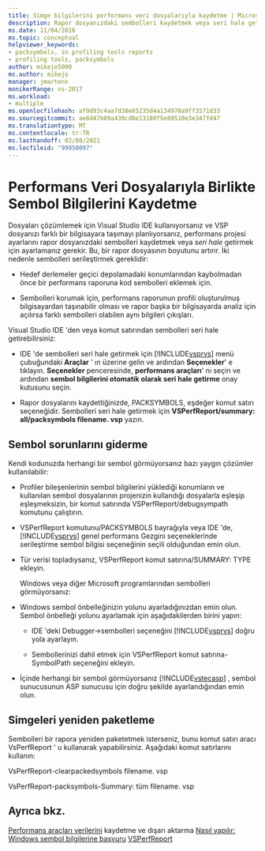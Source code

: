 ```yaml
---
title: Simge bilgilerini performans veri dosyalarıyla kaydetme | Microsoft Docs
description: Rapor dosyanızdaki sembolleri kaydetmek veya seri hale getirmek için performans projesi ayarlarını nasıl ayarlayabileceğinizi öğrenin.
ms.date: 11/04/2016
ms.topic: conceptual
helpviewer_keywords:
- packsymbols, in profiling tools reports
- profiling tools, packsymbols
author: mikejo5000
ms.author: mikejo
manager: jmartens
monikerRange: vs-2017
ms.workload:
- multiple
ms.openlocfilehash: af9d93c4aa7d38e65235d4a134978a9ff3571d33
ms.sourcegitcommit: ae6d47b09a439cd0e13180f5e89510e3e347fd47
ms.translationtype: MT
ms.contentlocale: tr-TR
ms.lasthandoff: 02/08/2021
ms.locfileid: "99950097"
---
```

# <a name="saving-symbol-information-with-performance-data-files"></a>Performans Veri Dosyalarıyla Birlikte Sembol Bilgilerini Kaydetme

Dosyaları çözümlemek için Visual Studio IDE kullanıyorsanız ve VSP dosyanızı farklı bir bilgisayara taşımayı planlıyorsanız, performans projesi ayarlarını rapor dosyanızdaki sembolleri kaydetmek veya *seri hale* getirmek için ayarlamanız gerekir. Bu, bir rapor dosyasının boyutunu artırır. İki nedenle sembolleri serileştirmek gereklidir:

- Hedef derlemeler geçici depolamadaki konumlarından kaybolmadan önce bir performans raporuna kod sembolleri eklemek için.

- Sembolleri korumak için, performans raporunun profili oluşturulmuş bilgisayardan taşınabilir olması ve rapor başka bir bilgisayarda analiz için açılırsa farklı sembolleri olabilen aynı bilgileri çıkışları.

Visual Studio IDE 'den veya komut satırından sembolleri seri hale getirebilirsiniz:

- IDE 'de sembolleri seri hale getirmek için [!INCLUDE[vsprvs](../code-quality/includes/vsprvs_md.md)] menü çubuğundaki **Araçlar** ' ın üzerine gelin ve ardından **Seçenekler**' e tıklayın. **Seçenekler** penceresinde, **performans araçları**' nı seçin ve ardından **sembol bilgilerini otomatik olarak seri hale getirme** onay kutusunu seçin.

- Rapor dosyalarını kaydettiğinizde, PACKSYMBOLS, eşdeğer komut satırı seçeneğidir. Sembolleri seri hale getirmek için **VSPerfReport/summary: all/packsymbols filename. vsp** yazın.

## <a name="troubleshooting-symbol-problems"></a>Sembol sorunlarını giderme

Kendi kodunuzda herhangi bir sembol görmüyorsanız bazı yaygın çözümler kullanılabilir:

- Profiler bileşenlerinin sembol bilgilerini yüklediği konumların ve kullanılan sembol dosyalarının projenizin kullandığı dosyalarla eşleşip eşleşmeksizin, bir komut satırında VSPerfReport/debugsympath komutunu çalıştırın.

- VSPerfReport komutunu/PACKSYMBOLS bayrağıyla veya IDE 'de, [!INCLUDE[vsprvs](../code-quality/includes/vsprvs_md.md)] genel performans Gezgini seçeneklerinde serileştirme sembol bilgisi seçeneğinin seçili olduğundan emin olun.

- Tür verisi topladıysanız, VSPerfReport komut satırına/SUMMARY: TYPE ekleyin.

  Windows veya diğer Microsoft programlarından sembolleri görmüyorsanız:

- Windows sembol önbelleğinizin yolunu ayarladığınızdan emin olun. Sembol önbelleği yolunu ayarlamak için aşağıdakilerden birini yapın:

  - IDE 'deki Debugger->sembolleri seçeneğini [!INCLUDE[vsprvs](../code-quality/includes/vsprvs_md.md)] doğru yola ayarlayın.

  - Sembollerinizi dahil etmek için VSPerfReport komut satırına-SymbolPath seçeneğini ekleyin.

- İçinde herhangi bir sembol görmüyorsanız [!INCLUDE[vstecasp](../code-quality/includes/vstecasp_md.md)] , sembol sunucusunun ASP sunucusu için doğru şekilde ayarlandığından emin olun.

## <a name="repacking-symbols"></a>Simgeleri yeniden paketleme

Sembolleri bir rapora yeniden paketetmek isterseniz, bunu komut satırı aracı VsPerfReport ' u kullanarak yapabilirsiniz. Aşağıdaki komut satırlarını kullanın:

VsPerfReport-clearpackedsymbols filename. vsp

VsPerfReport-packsymbols-Summary: tüm filename. vsp

## <a name="see-also"></a>Ayrıca bkz.

[Performans araçları verilerini](../profiling/saving-and-exporting-performance-tools-data.md) 
 kaydetme ve dışarı aktarma [Nasıl yapılır: Windows sembol bilgilerine başvuru](../profiling/how-to-reference-windows-symbol-information.md) 
 [VSPerfReport](../profiling/vsperfreport.md)
